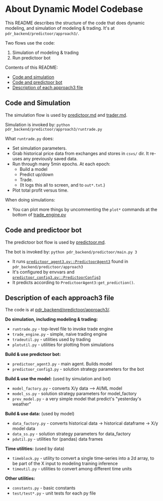 <!--
Copyright 2023 Ocean Protocol Foundation
SPDX-License-Identifier: Apache-2.0
-->

# About Dynamic Model Codebase

This README describes the structure of the code that does dynamic modeling, and simulation of modeling & trading. It's at `pdr_backend/predictoor/approach3/`.

Two flows use the code:
1. Simulation of modeling & trading
2. Run predictoor bot

Contents of this README:
- [Code and simulation](#code-and-simulation)
- [Code and predictoor bot](#code-and-predictoor-bot)
- [Description of each approach3 file](#description-of-each-approach3-file)

## Code and Simulation

The simulation flow is used by [predictoor.md](predictoor.md) and [trader.md](trader.md).

Simulation is invoked by: `python pdr_backend/predictoor/approach3/runtrade.py`

What `runtrade.py` does:
- Set simulation parameters.
- Grab historical price data from exchanges and stores in `csvs/` dir. It re-uses any previously saved data.
- Run through many 5min epochs. At each epoch:
   - Build a model
   - Predict up/down
   - Trade.
   - (It logs this all to screen, and to `out*.txt`.)
- Plot total profit versus time.

When doing simulations:
- You can plot more things by uncommenting the `plot*` commands at the bottom of [trade_engine.py](../pdr_backend/predictoor/approach3/trade_engine.py)


## Code and predictoor bot

The predictoor bot flow is used by [predictoor.md](predictoor.md).

The bot is invoked by: `python pdr_backend/predictoor/main.py 3`

- It runs [`predictoor_agent3.py::PredictoorAgent3`](../pdr_backend/predictoor/approach3/predictoor_agent3.py) found in `pdr_backend/predictoor/approach3`
- It's configured by envvars and [`predictoor_config3.py::PredictoorConfig3`](../pdr_backend/predictoor/approach3/predictoor_config3.py)
- It predicts according to `PredictoorAgent3:get_prediction()`.

## Description of each approach3 file

The code is at [pdr_backend/predictoor/approach3/](../pdr_backend/predictoor/approach3/).

**Do simulation, including modeling & trading:**
- `runtrade.py` - top-level file to invoke trade engine
- `trade_engine.py` - simple, naive trading engine
- `tradeutil.py` - utilities used by trading
- `plotutil.py` - utilities for plotting from simulations

**Build & use predictoor bot:**
- `predictoor_agent3.py` - main agent. Builds model
- `predictoor_config3.py` - solution strategy parameters for the bot

**Build & use the model:** (used by simulation and bot)
- `model_factory.py` - converts X/y data --> AI/ML model
- `model_ss.py` - solution strategy parameters for model_factory
- `prev_model.py` - a very simple model that predict's "yesterday's weather"

**Build & use data:** (used by model)
- `data_factory.py` - converts historical data -> historical dataframe -> X/y model data
- `data_ss.py` - solution strategy parameters for data_factory
- `pdutil.py` - utilities for (pandas) data frames

**Time utilities:** (used by data)
- `timeblock.py` - utility to convert a single time-series into a 2d array, to be part of the X input to modeling training inference
- `timeutil.py` - utilities to convert among different time units

**Other utilities:**
- `constants.py` - basic constants
- `test/test*.py` - unit tests for each py file

